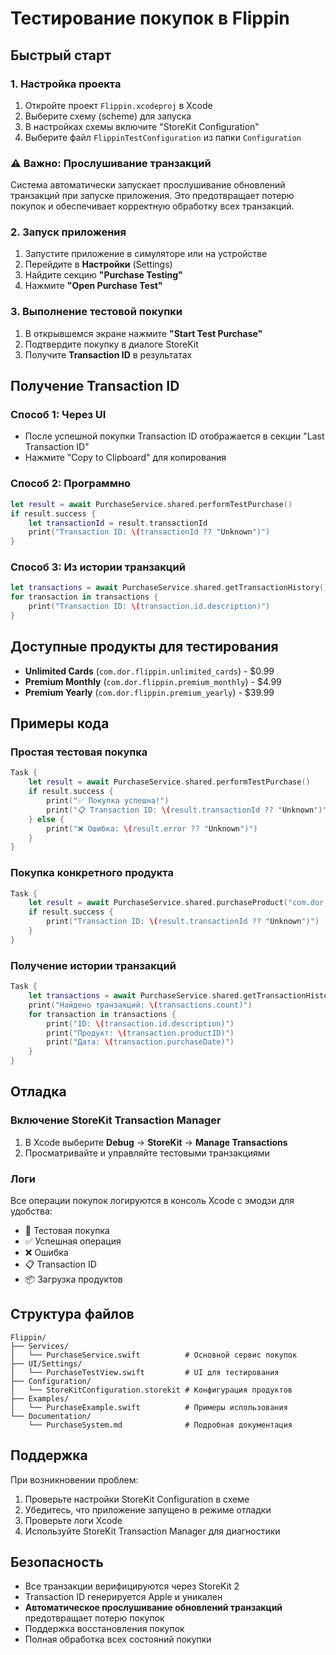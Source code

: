 # Тестирование покупок в Flippin

## Быстрый старт

### 1. Настройка проекта
1. Откройте проект `Flippin.xcodeproj` в Xcode
2. Выберите схему (scheme) для запуска
3. В настройках схемы включите "StoreKit Configuration"
4. Выберите файл `FlippinTestConfiguration` из папки `Configuration`

### ⚠️ Важно: Прослушивание транзакций
Система автоматически запускает прослушивание обновлений транзакций при запуске приложения. Это предотвращает потерю покупок и обеспечивает корректную обработку всех транзакций.

### 2. Запуск приложения
1. Запустите приложение в симуляторе или на устройстве
2. Перейдите в **Настройки** (Settings)
3. Найдите секцию **"Purchase Testing"**
4. Нажмите **"Open Purchase Test"**

### 3. Выполнение тестовой покупки
1. В открывшемся экране нажмите **"Start Test Purchase"**
2. Подтвердите покупку в диалоге StoreKit
3. Получите **Transaction ID** в результатах

## Получение Transaction ID

### Способ 1: Через UI
- После успешной покупки Transaction ID отображается в секции "Last Transaction ID"
- Нажмите "Copy to Clipboard" для копирования

### Способ 2: Программно
```swift
let result = await PurchaseService.shared.performTestPurchase()
if result.success {
    let transactionId = result.transactionId
    print("Transaction ID: \(transactionId ?? "Unknown")")
}
```

### Способ 3: Из истории транзакций
```swift
let transactions = await PurchaseService.shared.getTransactionHistory()
for transaction in transactions {
    print("Transaction ID: \(transaction.id.description)")
}
```

## Доступные продукты для тестирования

- **Unlimited Cards** (`com.dor.flippin.unlimited_cards`) - $0.99
- **Premium Monthly** (`com.dor.flippin.premium_monthly`) - $4.99
- **Premium Yearly** (`com.dor.flippin.premium_yearly`) - $39.99

## Примеры кода

### Простая тестовая покупка
```swift
Task {
    let result = await PurchaseService.shared.performTestPurchase()
    if result.success {
        print("✅ Покупка успешна!")
        print("📋 Transaction ID: \(result.transactionId ?? "Unknown")")
    } else {
        print("❌ Ошибка: \(result.error ?? "Unknown")")
    }
}
```

### Покупка конкретного продукта
```swift
Task {
    let result = await PurchaseService.shared.purchaseProduct("com.dor.flippin.unlimited_cards")
    if result.success {
        print("Transaction ID: \(result.transactionId ?? "Unknown")")
    }
}
```

### Получение истории транзакций
```swift
Task {
    let transactions = await PurchaseService.shared.getTransactionHistory()
    print("Найдено транзакций: \(transactions.count)")
    for transaction in transactions {
        print("ID: \(transaction.id.description)")
        print("Продукт: \(transaction.productID)")
        print("Дата: \(transaction.purchaseDate)")
    }
}
```

## Отладка

### Включение StoreKit Transaction Manager
1. В Xcode выберите **Debug** → **StoreKit** → **Manage Transactions**
2. Просматривайте и управляйте тестовыми транзакциями

### Логи
Все операции покупок логируются в консоль Xcode с эмодзи для удобства:
- 🧪 Тестовая покупка
- ✅ Успешная операция
- ❌ Ошибка
- 📋 Transaction ID
- 📦 Загрузка продуктов

## Структура файлов

```
Flippin/
├── Services/
│   └── PurchaseService.swift          # Основной сервис покупок
├── UI/Settings/
│   └── PurchaseTestView.swift         # UI для тестирования
├── Configuration/
│   └── StoreKitConfiguration.storekit # Конфигурация продуктов
├── Examples/
│   └── PurchaseExample.swift          # Примеры использования
└── Documentation/
    └── PurchaseSystem.md              # Подробная документация
```

## Поддержка

При возникновении проблем:
1. Проверьте настройки StoreKit Configuration в схеме
2. Убедитесь, что приложение запущено в режиме отладки
3. Проверьте логи Xcode
4. Используйте StoreKit Transaction Manager для диагностики

## Безопасность

- Все транзакции верифицируются через StoreKit 2
- Transaction ID генерируется Apple и уникален
- **Автоматическое прослушивание обновлений транзакций** предотвращает потерю покупок
- Поддержка восстановления покупок
- Полная обработка всех состояний покупки 